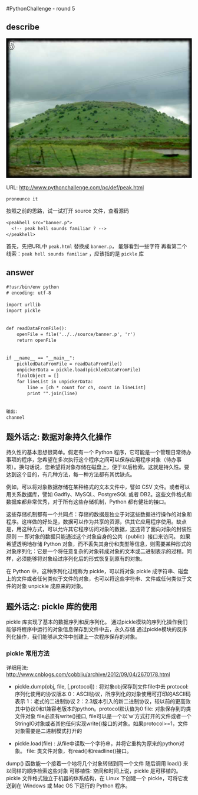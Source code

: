 #PythonChallenge - round 5

## describe
![alt text][stage_one_img]

[stage_one_img]: ../images/round5

URL: http://www.pythonchallenge.com/pc/def/peak.html

```
pronounce it
```

按照之前的思路，试一试打开 source 文件，查看源码

```
<peakhell src="banner.p">
  <!-- peak hell sounds familiar ? -->
</peakhell>
```

首先，先把URL中 ```peak.html``` 替换成 ```banner.p```， 能够看到一些字符
再看第二个线索：```peak hell sounds familiar``` ，应该指的是 ```pickle``` 库


## answer
```
#!usr/bin/env python
# encoding: utf-8

import urllib
import pickle


def readDataFromFile():
    openFile = file('../../source/banner.p', 'r')
    return openFile


if __name__ == "__main__":
    pickledDataFromFile = readDataFromFile()
    unpickerData = pickle.load(pickledDataFromFile)
    finalObject = []
    for lineList in unpickerData:
        line = [ch * count for ch, count in lineList]
        print "".join(line)


输出:
channel
```

## 题外话之: 数据对象持久化操作

持久性的基本思想很简单。假定有一个 Python 程序，它可能是一个管理日常待办事项的程序，您希望在多次执行这个程序之间可以保存应用程序对象（待办事项）。换句话说，您希望将对象存储在磁盘上，便于以后检索。这就是持久性。要达到这个目的，有几种方法，每一种方法都有其优缺点。

例如，可以将对象数据存储在某种格式的文本文件中，譬如 CSV 文件。或者可以用关系数据库，譬如 Gadfly、MySQL、PostgreSQL 或者 DB2。这些文件格式和数据库都非常优秀，对于所有这些存储机制，Python 都有健壮的接口。

这些存储机制都有一个共同点：存储的数据是独立于对这些数据进行操作的对象和程序。这样做的好处是，数据可以作为共享的资源，供其它应用程序使用。缺点是，用这种方式，可以允许其它程序访问对象的数据，这违背了面向对象的封装性原则 — 即对象的数据只能通过这个对象自身的公共（public）接口来访问。
如果希望透明地存储 Python 对象，而不丢失其身份和类型等信息，则需要某种形式的对象序列化：它是一个将任意复杂的对象转成对象的文本或二进制表示的过程。同样，必须能够将对象经过序列化后的形式恢复到原有的对象。

在 Python 中，这种序列化过程称为 pickle，可以将对象 pickle 成字符串、磁盘上的文件或者任何类似于文件的对象，也可以将这些字符串、文件或任何类似于文件的对象 unpickle 成原来的对象。


## 题外话之: pickle 库的使用
pickle 库实现了基本的数据序列和反序列化。
通过pickle模块的序列化操作我们能够将程序中运行的对象信息保存到文件中去，永久存储
通过pickle模块的反序列化操作，我们能够从文件中创建上一次程序保存的对象。

### pickle 常用方法

详细用法: http://www.cnblogs.com/cobbliu/archive/2012/09/04/2670178.html

- pickle.dump(obj, file, [,protocol]) : 将对象obj保存到文件file中去
protocol: 序列化使用的协议版本
          0：ASCII协议，所序列化的对象使用可打印的ASCII码表示
          1：老式的二进制协议
          2：2.3版本引入的新二进制协议，较以前的更高效
          其中协议0和1兼容老版本的python。protocol默认值为0
file: 对象保存到的类文件对象
      file必须有write()接口, file可以是一个以'w'方式打开的文件或者一个StringIO对象或者其他任何实现write()接口的对象。如果protocol>=1，文件对象需要是二进制模式打开的

- pickle.load(file) : 从file中读取一个字符串，并将它重构为原来的python对象。
file: 类文件对象，有read()和readline()接口。

dump() 函数能一个接着一个地将几个对象转储到同一个文件
随后调用 load() 来以同样的顺序检索这些对象
可移植性: 空间和时间上说，pickle 是可移植的。pickle 文件格式独立于机器的体系结构，在 Linux 下创建一个 pickle，可将它发送到在 Windows 或 Mac OS 下运行的 Python 程序。
